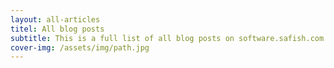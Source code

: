 ```yaml
---
layout: all-articles
titel: All blog posts
subtitle: This is a full list of all blog posts on software.safish.com since 2001.
cover-img: /assets/img/path.jpg
---
```


